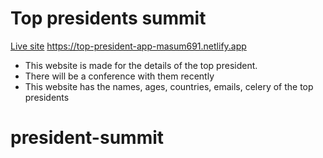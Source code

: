 # Top presidents summit

[Live site](https://top-president-app-masum691.netlify.app "LCO")
https://top-president-app-masum691.netlify.app

- This website is made for the details of the top president.
- There will be a conference with them recently
- This website has the names, ages, countries, emails, celery of the top presidents
# president-summit
